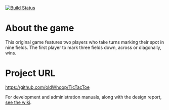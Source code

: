 [![Build Status](https://travis-ci.org/oldWhoop/TicTacToe.png?branch=master)](https://travis-ci.org/oldWhoop/TicTacToe)

# About the game
This original game features two players who take turns marking their spot in nine fields. The first player to mark three fields down, across or diagonally, wins.

# Project URL
https://github.com/oldWhoop/TicTacToe

For development and administration manuals, along with the design report, [see the wiki](https://github.com/oldWhoop/TicTacToe/wiki).